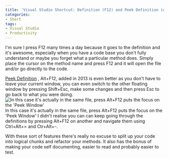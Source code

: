 ```yaml
---
title: 'Visual Studio Shortcut: Definition (F12) and Peek Definition (Alt+F12)'
categories:
- Short
tags:
- Visual Studio
- Productivity
---
```


I'm sure I press F12 many times a day because it goes to the definition and it's awesome, especially when you have a code base you don't fully understand or maybe you forget what a particular method does. Simply place the cursor on the method name and press F12 and it will open the file and/or go directly to the code.

[Peek Definition](http://blogs.technet.com/b/sateesh-arveti/archive/2013/10/22/look-at-peek-definition-window-in-visual-studio-2013.aspx) , Alt+F12, added in 2013 is even better as you don't have to leave your current window, you can even switch to the other floating window by pressing Shift+Esc, make some changes and then press Esc to go back to what you were doing. 
![In this case it's actually in the same file, press Alt+F12 puts the focus on the 'Peek Window'](/squarespace_images/static_52001c0be4b09bc7c9f838c9_52224ed3e4b0ba9919a3e0e1_551ee3b5e4b09eb81bef57de_1428087734184__img.png_) In this case it's actually in the same file, press Alt+F12 puts the focus on the 'Peek Window' 
I didn't realise you can can keep going through the definitions by pressing Alt+F12 on another and navigate them using Ctrl+Alt+= and Ctr+Alt+-.

With these sort of features there's really no excuse to split up your code into logical chunks and refactor your methods. It also has the bonus of making your code self documenting, easier to read and probably easier to test.
